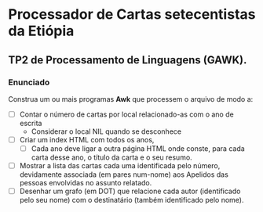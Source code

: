# Processador de Cartas setecentistas da Etiópia

## TP2 de Processamento de Linguagens (GAWK). 
### Enunciado
Construa um ou mais programas **Awk** que processem o arquivo de modo a:
- [ ] Contar o número de cartas por local relacionado-as com o ano de escrita
    - Considerar o local NIL quando se desconhece
- [ ] Criar um index HTML com todos os anos, 
  - [ ] Cada ano deve ligar a outra página HTML onde conste, para cada carta desse ano, o título da carta e o seu resumo.
- [ ] Mostrar a lista das cartas cada uma identificada pelo número, devidamente associada (em pares num-nome) aos Apelidos das pessoas envolvidas no assunto relatado.
- [ ] Desenhar um grafo (em DOT) que relacione cada autor (identificado pelo seu nome) com o destinatário (também identificado pelo nome).
